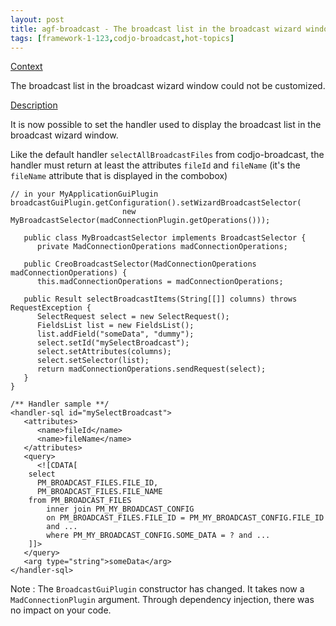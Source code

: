 ```yaml
---
layout: post
title: agf-broadcast - The broadcast list in the broadcast wizard window can now be customized
tags: [framework-1-123,codjo-broadcast,hot-topics]
---
```

<u>Context</u>

The broadcast list in the broadcast wizard window could not be customized.

<u>Description</u>

It is now possible to set the handler used to display the broadcast list in the broadcast wizard window.

Like the default handler ```selectAllBroadcastFiles``` from codjo-broadcast, the handler must return at least the attributes ```fileId``` and ```fileName``` (it's the ```fileName``` attribute that is displayed in the combobox)

```
// in your MyApplicationGuiPlugin
broadcastGuiPlugin.getConfiguration().setWizardBroadcastSelector(
                         new MyBroadcastSelector(madConnectionPlugin.getOperations()));
```

```
   public class MyBroadcastSelector implements BroadcastSelector {
      private MadConnectionOperations madConnectionOperations;

   public CreoBroadcastSelector(MadConnectionOperations madConnectionOperations) {
      this.madConnectionOperations = madConnectionOperations;

   public Result selectBroadcastItems(String[[]] columns) throws RequestException {
      SelectRequest select = new SelectRequest();
      FieldsList list = new FieldsList();
      list.addField("someData", "dummy");
      select.setId("mySelectBroadcast");
      select.setAttributes(columns);
      select.setSelector(list);
      return madConnectionOperations.sendRequest(select);
   }
}
```

```
/** Handler sample **/
<handler-sql id="mySelectBroadcast">
   <attributes>
      <name>fileId</name>
      <name>fileName</name>
   </attributes>
   <query>
      <![CDATA[
	select
	  PM_BROADCAST_FILES.FILE_ID,
	  PM_BROADCAST_FILES.FILE_NAME
	from PM_BROADCAST_FILES
        inner join PM_MY_BROADCAST_CONFIG
        on PM_BROADCAST_FILES.FILE_ID = PM_MY_BROADCAST_CONFIG.FILE_ID
        and ...
        where PM_MY_BROADCAST_CONFIG.SOME_DATA = ? and ...
	]]>
   </query>
   <arg type="string">someData</arg>
</handler-sql>
```

Note : The ```BroadcastGuiPlugin``` constructor has changed. It takes now a ```MadConnectionPlugin``` argument. Through dependency injection, there was no impact on your code.